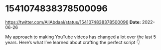# 1541074838378500096
https://twitter.com/AliAbdaal/status/1541074838378500096
**Date:** 2022-06-26

My approach to making YouTube videos has changed a lot over the last 5 years. Here’s what I’ve learned about crafting the perfect script 👇
